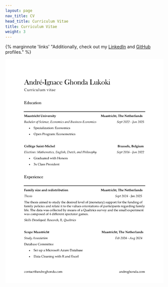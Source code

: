 ```yaml
---
layout: page
nav_title: CV
head_title: Curriculum Vitae
title: Curriculum Vitae
weight: 3
---
```


{% marginnote 'links' "Additionally, check out my [LinkedIn](https://www.linkedin.com/in/andreghonda) and [GitHub](https://github.com/andreghl) profiles." %}

[![CV](../assets/cv.svg)]({{baseurl}}/assets/cv.pdf)
